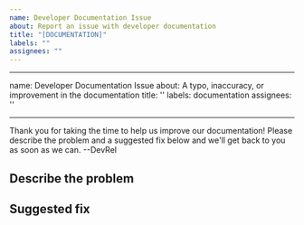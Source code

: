 ```yaml
---
name: Developer Documentation Issue
about: Report an issue with developer documentation
title: "[DOCUMENTATION]"
labels: ""
assignees: ""
---
```


---

name: Developer Documentation Issue
about: A typo, inaccuracy, or improvement in the documentation
title: ''
labels: documentation
assignees: ''

---

Thank you for taking the time to help us improve our documentation! Please describe the problem and a suggested fix below and we'll get back to you as soon as we can. --DevRel

## Describe the problem

<!--- Is this a typo, stale information, request for improvement, inaccuracy? -->
<!--- Clearly and concisely describe the problem with the documentation -->

## Suggested fix

<!--- If possible, help us by offering a suggested fix to the problem -->

